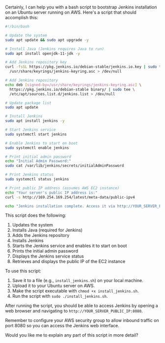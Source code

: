 Certainly, I can help you with a bash script to bootstrap Jenkins installation on an Ubuntu server running on AWS. Here's a script that should accomplish this:



```bash
#!/bin/bash

# Update the system
sudo apt update && sudo apt upgrade -y

# Install Java (Jenkins requires Java to run)
sudo apt install openjdk-11-jdk -y

# Add Jenkins repository key
curl -fsSL https://pkg.jenkins.io/debian-stable/jenkins.io.key | sudo tee \
  /usr/share/keyrings/jenkins-keyring.asc > /dev/null

# Add Jenkins repository
echo deb [signed-by=/usr/share/keyrings/jenkins-keyring.asc] \
  https://pkg.jenkins.io/debian-stable binary/ | sudo tee \
  /etc/apt/sources.list.d/jenkins.list > /dev/null

# Update package list
sudo apt update

# Install Jenkins
sudo apt install jenkins -y

# Start Jenkins service
sudo systemctl start jenkins

# Enable Jenkins to start on boot
sudo systemctl enable jenkins

# Print initial admin password
echo "Initial Admin Password:"
sudo cat /var/lib/jenkins/secrets/initialAdminPassword

# Print Jenkins status
sudo systemctl status jenkins

# Print public IP address (assumes AWS EC2 instance)
echo "Your server's public IP address is:"
curl -s http://169.254.169.254/latest/meta-data/public-ipv4

echo "Jenkins installation complete. Access it via http://YOUR_SERVER_PUBLIC_IP:8080"

```

This script does the following:

1. Updates the system
2. Installs Java (required for Jenkins)
3. Adds the Jenkins repository
4. Installs Jenkins
5. Starts the Jenkins service and enables it to start on boot
6. Prints the initial admin password
7. Displays the Jenkins service status
8. Retrieves and displays the public IP of the EC2 instance

To use this script:

1. Save it to a file (e.g., `install_jenkins.sh`) on your local machine.
2. Upload it to your Ubuntu server on AWS.
3. Make the script executable with `chmod +x install_jenkins.sh`.
4. Run the script with `sudo ./install_jenkins.sh`.

After running the script, you should be able to access Jenkins by opening a web browser and navigating to `http://YOUR_SERVER_PUBLIC_IP:8080`.

Remember to configure your AWS security group to allow inbound traffic on port 8080 so you can access the Jenkins web interface.

Would you like me to explain any part of this script in more detail?